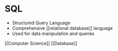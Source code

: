# SQL

- Structured Query Language
- Comprehensive [[relational database]] language
- Used for data manipulation and queries

[[Computer Science]] [[Database]]